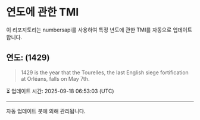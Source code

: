
# 연도에 관한 TMI

이 리포지토리는 numbersapi를 사용하여 특정 년도에 관한 TMI를 자동으로 업데이트합니다.

## 연도: (1429)
> 1429 is the year that the Tourelles, the last English siege fortification at Orléans, falls on May 7th.

⏳ 업데이트 시간: 2025-09-18 06:53:03 (UTC)

---
자동 업데이트 봇에 의해 관리됩니다.

